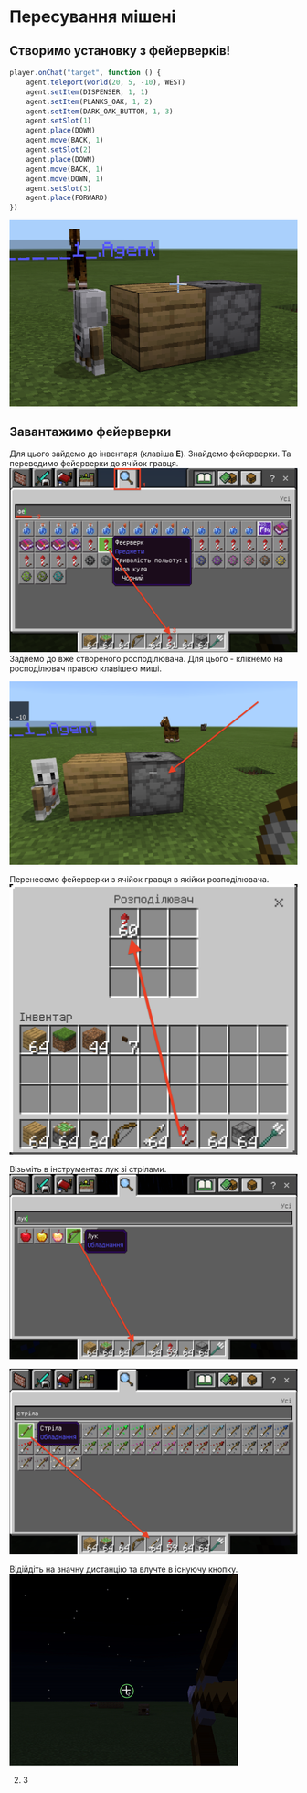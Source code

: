 # Пересування мішені
## Створимо установку з фейерверків!
```js
player.onChat("target", function () {
    agent.teleport(world(20, 5, -10), WEST)
    agent.setItem(DISPENSER, 1, 1)
    agent.setItem(PLANKS_OAK, 1, 2)
    agent.setItem(DARK_OAK_BUTTON, 1, 3)
    agent.setSlot(1)
    agent.place(DOWN)
    agent.move(BACK, 1)
    agent.setSlot(2)
    agent.place(DOWN)
    agent.move(BACK, 1)
    agent.move(DOWN, 1)
    agent.setSlot(3)
    agent.place(FORWARD)
})
```

<img src = "img/move-target01.png">

## Завантажимо фейерверки
Для цього зайдемо до інвентаря (клавіша **E**). Знайдемо фейерверки. Та переведимо фейерверки до ячійок гравця.
<img src = "img/move-target02.png">
Задйемо до вже створеного росподілювача. Для цього - клікнемо на росподілювач правою клавішею миші.

<img src = "img/move-target03.png">

Перенесемо фейерверки з ячійок гравця в якійки розподілювача.
<img src = "img/move-target05.png">

Візьміть в інструментах лук зі стрілами.
<img src = "img/move-target06.png">  

<img src = "img/move-target07.png">  

Відійдіть на значну дистанцію та влучте в існуючу кнопку.  
<img src = "img/move-target08.gif">  




2. З